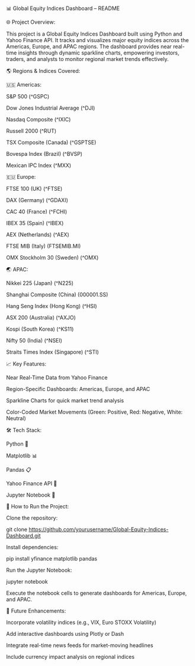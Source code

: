 📊 Global Equity Indices Dashboard – README

🌐 Project Overview:

This project is a Global Equity Indices Dashboard built using Python and Yahoo Finance API. It tracks and visualizes major equity indices across the Americas, Europe, and APAC regions. The dashboard provides near real-time insights through dynamic sparkline charts, empowering investors, traders, and analysts to monitor regional market trends effectively.

🌎 Regions & Indices Covered:

🇺🇸 Americas:

S&P 500 (^GSPC)

Dow Jones Industrial Average (^DJI)

Nasdaq Composite (^IXIC)

Russell 2000 (^RUT)

TSX Composite (Canada) (^GSPTSE)

Bovespa Index (Brazil) (^BVSP)

Mexican IPC Index (^MXX)

🇪🇺 Europe:

FTSE 100 (UK) (^FTSE)

DAX (Germany) (^GDAXI)

CAC 40 (France) (^FCHI)

IBEX 35 (Spain) (^IBEX)

AEX (Netherlands) (^AEX)

FTSE MIB (Italy) (FTSEMIB.MI)

OMX Stockholm 30 (Sweden) (^OMX)

🌏 APAC:

Nikkei 225 (Japan) (^N225)

Shanghai Composite (China) (000001.SS)

Hang Seng Index (Hong Kong) (^HSI)

ASX 200 (Australia) (^AXJO)

Kospi (South Korea) (^KS11)

Nifty 50 (India) (^NSEI)

Straits Times Index (Singapore) (^STI)

📈 Key Features:

Near Real-Time Data from Yahoo Finance

Region-Specific Dashboards: Americas, Europe, and APAC

Sparkline Charts for quick market trend analysis

Color-Coded Market Movements (Green: Positive, Red: Negative, White: Neutral)

🛠️ Tech Stack:

Python 🐍

Matplotlib 📊

Pandas 📋

Yahoo Finance API 📡

Jupyter Notebook 📓

🚀 How to Run the Project:

Clone the repository:

git clone https://github.com/yourusername/Global-Equity-Indices-Dashboard.git

Install dependencies:

pip install yfinance matplotlib pandas

Run the Jupyter Notebook:

jupyter notebook

Execute the notebook cells to generate dashboards for Americas, Europe, and APAC.

📌 Future Enhancements:

Incorporate volatility indices (e.g., VIX, Euro STOXX Volatility)

Add interactive dashboards using Plotly or Dash

Integrate real-time news feeds for market-moving headlines

Include currency impact analysis on regional indices
